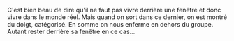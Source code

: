 C'est bien beau de dire qu'il ne faut pas vivre derrière une fenêtre et donc vivre dans le monde réel. Mais quand on sort dans ce dernier, on est montré du doigt, catégorisé. En somme on nous enferme en dehors du groupe. Autant rester derrière sa fenêtre en ce cas...
